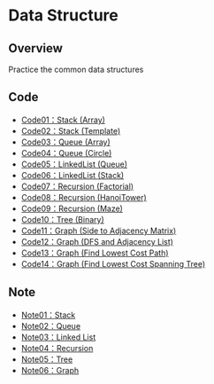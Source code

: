 # Data Structure
## Overview
Practice the common data structures
>
## Code
- [Code01：Stack (Array)](https://github.com/tailer954/Data-Structure/blob/master/Stack/stack.cpp)
- [Code02：Stack (Template)](https://github.com/tailer954/Data-Structure/blob/master/Stack/stackTemplate.cpp)
- [Code03：Queue (Array)](https://github.com/tailer954/Data-Structure/blob/master/Queue/Queue.cpp)
- [Code04：Queue (Circle)](https://github.com/tailer954/Data-Structure/blob/master/Queue/Circle%20Queue.cpp)
- [Code05：LinkedList (Queue)](https://github.com/tailer954/Data-Structure/blob/master/Queue/Queue.cpp)
- [Code06：LinkedList (Stack)](https://github.com/tailer954/Data-Structure/blob/master/Linked%20List/LinkedList_Stack.cpp)
- [Code07：Recursion (Factorial)](https://github.com/tailer954/Data-Structure/blob/master/Recursion/Factorial.cpp)
- [Code08：Recursion (HanoiTower)](https://github.com/tailer954/Data-Structure/blob/master/Recursion/HanoiTower.cpp)
- [Code09：Recursion (Maze)](https://github.com/tailer954/Data-Structure/blob/master/Recursion/Maze.cpp)    
- [Code10：Tree (Binary)](https://github.com/tailer954/Data-Structure/blob/master/Tree/Tree.cpp)
- [Code11：Graph (Side to Adjacency Matrix)](https://github.com/tailer954/Data-Structure/blob/master/Graph/Graph_Side%20to%20Adjacency%20Matrix.cpp)
- [Code12：Graph (DFS and Adjacency List)](https://github.com/tailer954/Data-Structure/blob/master/Graph/Graph_DFS%20and%20Adjacency%20List.cpp)
- [Code13：Graph (Find Lowest Cost Path)](https://github.com/tailer954/Data-Structure/blob/master/Graph/Graph_Find%20Lowest%20Cost%20Path.cpp)
- [Code14：Graph (Find Lowest Cost Spanning Tree)](https://github.com/tailer954/Data-Structure/blob/master/Graph/Graph_Find%20Lowest%20Cost%20Spanning%20Tree.cpp)
## Note
- [Note01：Stack](https://github.com/tailer954/Data-Structure/blob/master/Stack/Part01_Stack.pdf)
- [Note02：Queue](https://github.com/tailer954/Data-Structure/blob/master/Queue/Queue.cpp)
- [Note03：Linked List](https://github.com/tailer954/Data-Structure/blob/master/Linked%20List/Part03_Linked%20List.pdf)
- [Note04：Recursion](https://github.com/tailer954/Data-Structure/blob/master/Recursion/Part04_Recursion.pdf)
- [Note05：Tree](https://github.com/tailer954/Data-Structure/blob/master/Tree/Part05_Tree.pdf)
- [Note06：Graph](https://github.com/tailer954/Data-Structure/blob/master/Graph/Part06_graph.pdf)
>

